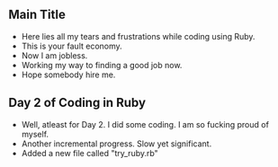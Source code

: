 ## Main Title
- Here lies all my tears and frustrations while coding using Ruby. 
- This is your fault economy. 
- Now I am jobless. 
- Working my way to finding a good job now. 
- Hope somebody hire me. 


## Day 2 of Coding in Ruby
- Well, atleast for Day 2. I did some coding. I am so fucking proud of myself. 
- Another incremental progress. Slow yet significant. 
- Added a new file called "try_ruby.rb"